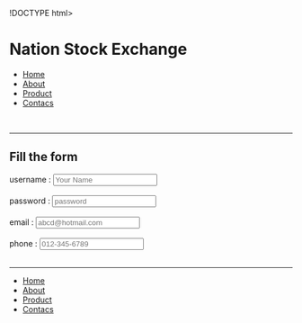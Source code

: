 !DOCTYPE html>
<html lang="en">
<head>
    <meta charset="UTF-8">
    <meta name="viewport" content="width=device-width, initial-scale=1.0">
    <title>About</title>
    <link rel="stylsheet" href="styal3.css">
</head>
<body>
    <h1>Nation Stock Exchange</h1>
    <nav class="navbar">
        <ul>
            <li><a href="" title="Home">Home</a></li>
            <li><a href="" title="About" target="_blank">About</a></li>
            <li><a href="" title="Product" target="_blank">Product</a></li>
            <li><a href="" title="Contacs" target="_blank">Contacs</a></li>
        </ul>
    </nav><br>
    <hr>
    <main>
        <h2>Fill the form</h2>
        <from action="index.php" enctype="multipart" method="post">
        <label for="username">username :</label>
        <input type="text" id="username" placeholder="Your Name" maxlength="25" required><br><br>
        <label for="password">password :</label>
        <input type="password" id="password" placeholder="password" maxlength="25" required><br><br>
        <label for="email">email :</label>
        <input type="email" id="email" placeholder="abcd@hotmail.com" required><br><br>
        <label for="phone">phone :</label>
        <input type="tel" id="phone" placeholder="012-345-6789" maxlength="10" minlength="10" pattern="[0-9]{3}[0-9]{3}[0-9]{4}" required><br><br>
      </from>
    </main>
    <hr>
    <footer>
        <nav class="navbar2">
            <ul>
                <li><a href="" title="Home">Home</a></li>
                <li><a href="" title="About" target="_blank">About</a></li>
                <li><a href="" title="Product" target="_blank">Product</a></li>
                <li><a href="" title="Contacs" target="_blank">Contacs</a></li>
            </ul>
        </nav>
    </footer>
</body>
</html>
